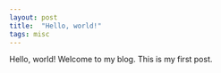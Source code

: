 ```yaml
---
layout: post
title:  "Hello, world!"
tags: misc
---
```


Hello, world! Welcome to my blog. This is my first post.

